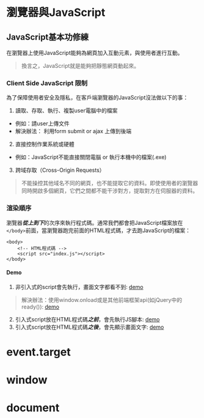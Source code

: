 # 瀏覽器與JavaScript

## JavaScript基本功修練
在瀏覽器上使用JavaScript能夠為網頁加入互動元素，與使用者進行互動。
> 換言之，JavaScript就是能夠把靜態網頁動起來。

### Client Side JavaScript 限制
為了保障使用者安全及隱私，在客戶端瀏覽器的JavaScript沒法做以下的事：
1. 讀取、存取、執行、複製user電腦中的檔案
- 例如：請user上傳文件
- 解決辦法： 利用form submit or ajax 上傳到後端

2. 直接控制作業系統或硬體
- 例如：JavaScript不能直接關閉電腦 or 執行本機中的檔案(.exe)

3. 跨域存取（Cross-Origin Requests）
> 不能操控其他域名不同的網頁，也不能提取它的資料。即使使用者的瀏覽器同時開啟多個網頁，它們之間都不能干涉對方，提取對方在伺服器的資料。


### 渲染順序
瀏覽器***從上到下***的次序來執行程式碼。通常我們都會把JavaScript檔案放在`</body>`前面，當瀏覽器跑完前面的HTML程式碼，才去跑JavaScript的檔案：
```
<body>
    <!-- HTML程式碼 -->
    <script src="index.js"></script>
</body>
```

#### Demo
1. 非引入式的script會先執行，畫面文字都看不到: [demo](./renderOrder03.html)
> 解決辦法：使用window.onload或是其他前端框架api(如jQuery中的ready()): [demo](./renderOrder04.html)
2. 引入式script放在HTML程式碼***之前***，會先執行JS腳本: [demo](./renderOrder01.html)
3. 引入式script放在HTML程式碼***之後***，會先顯示畫面文字: [demo](./renderOrder02.html)


# event.target
# window
# document